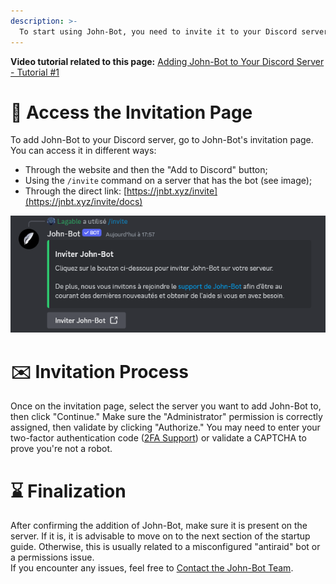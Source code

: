 ```yaml
---
description: >-
  To start using John-Bot, you need to invite it to your Discord server. Find out how to do it step by step.
---
```

**Video tutorial related to this page:** [Adding John-Bot to Your Discord Server - Tutorial #1](https://youtu.be/mW3R597AHVc)

# :link: Access the Invitation Page
To add John-Bot to your Discord server, go to John-Bot's invitation page.
You can access it in different ways:
* Through the website and then the "Add to Discord" button;
* Using the `/invite` command on a server that has the bot (see image);
* Through the direct link: [https://jnbt.xyz/invite](https://jnbt.xyz/invite/docs)

![Command /invite on a Discord server with John-Bot](../.gitbook/assets/add_command_invite.png)

# :envelope: Invitation Process
Once on the invitation page, select the server you want to add John-Bot to, then click "Continue." Make sure the "Administrator" permission is correctly assigned, then validate by clicking "Authorize." You may need to enter your two-factor authentication code ([2FA Support](https://support.discord.com/hc/en-us/articles/219576828-Setting-up-Two-Factor-Authentication)) or validate a CAPTCHA to prove you're not a robot.

# :hourglass: Finalization
After confirming the addition of John-Bot, make sure it is present on the server. If it is, it is advisable to move on to the next section of the startup guide. Otherwise, this is usually related to a misconfigured "antiraid" bot or a permissions issue.
<br/> If you encounter any issues, feel free to [Contact the John-Bot Team](../contact.md).